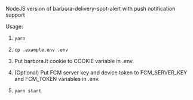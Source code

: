 NodeJS version of barbora-delivery-spot-alert with push notification support

Usage:

1. `yarn`

2. `cp .example.env .env`
3. Put barbora.lt cookie to COOKIE variable in .env.
4. (Optional) Put FCM server key and device token to FCM_SERVER_KEY and FCM_TOKEN variables in .env.
5. `yarn start`
